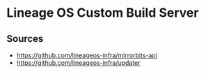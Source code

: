 # Lineage OS Custom Build Server

## Sources

- https://github.com/lineageos-infra/mirrorbits-api
- https://github.com/lineageos-infra/updater
